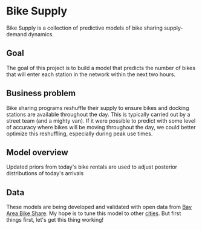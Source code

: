 # Bike Supply

Bike Supply is a collection of predictive models of bike sharing supply-demand dynamics.

## Goal

The goal of this project is to build a model that predicts the number of bikes that will enter each station in the network within the next two hours. 

## Business problem 

Bike sharing programs reshuffle their supply to ensure bikes and docking stations are available throughout the day. This is typically carried out by a street team (and a mighty van). If it were possible to predict with some level of accuracy where bikes will be moving throughout the day, we could better optimize this reshuffling, especially during peak use times. 

## Model overview

Updated priors from today's bike rentals are used to adjust posterior distributions of today's arrivals

## Data

These models are being developed and validated with open data from [Bay Area Bike Share](http://www.bayareabikeshare.com/open-data). My hope is to tune this model to other [cities](https://github.com/BetaNYC/Bike-Share-Data-Best-Practices/wiki/Bike-Share-Data-Systems). But first things first, let's get this thing working!



